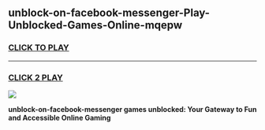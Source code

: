 
## unblock-on-facebook-messenger-Play-Unblocked-Games-Online-mqepw
<h3>
<a href="https://premium76.site?title=unblock-on-facebook-messenger&ref=25A">CLICK TO PLAY</a></h3>
<hr>

<h3>
<a href="https://premium76.site?title=unblock-on-facebook-messenger&ref=25A">CLICK 2 PLAY</a>
  
</h3>

<a href="https://premium76.site?title=unblock-on-facebook-messenger&ref=25A"><img src="https://clearcache.store/games.png"></a>


**unblock-on-facebook-messenger games unblocked: Your Gateway to Fun and Accessible Online Gaming**
